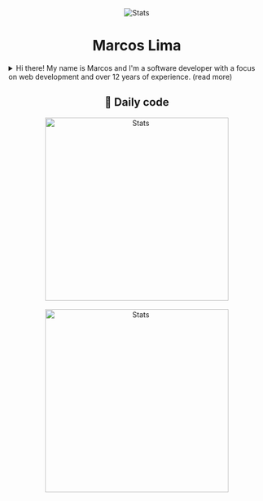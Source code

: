 <div align="center">
  <img src="https://user-images.githubusercontent.com/958723/207206099-04913a11-e77d-4b52-a9d3-5d702839508b.png" alt="Stats" />
  <h1>Marcos Lima</h1>

</div>
<details>
  <summary>
   Hi there! My name is Marcos and I'm a software developer with a focus on web development and over 12 years of experience. (read more)
  </summary>

  <p><br>Throughout my career, I've worked on projects for companies like Unilever, Honda, Claro (América Móvil), Subaru, and Popeyes, gaining a wealth of experience in developing and maintaining web applications. Currently, I'm working at VIP BR Telecom as tech lead, where I'm responsible for leading a team of web developers and overseeing the development of the company products. I'm passionate about using the latest technologies and techniques to create user-friendly and engaging web experiences for the clients.</p>

  Solid knowledge in Linux, Python, Vue.js, React, APIs, JAMStack, Design (Figma, Inkscape, typography, interfaces) and ...literature.
</details>

<div align="center">
  <h2>🤖 Daily code</h2>
</div>

<div align="center">
  <img width="360" src="https://github-readme-stats.vercel.app/api/wakatime?username=marcker&hide_title=true&layout=compact&theme=transparent" alt="Stats" />
</div>

<br>

<div align="center">
  <img width="360" src="https://github-readme-stats.vercel.app/api?username=skvggor&show_icons=true&theme=transparent&hide_title=true&count_private=true" alt="Stats" />
</div>
